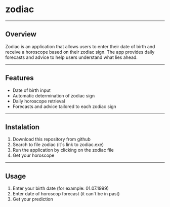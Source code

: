 # zodiac
---
## Overview
Zodiac is an application that allows users to enter their date of birth and receive a horoscope based on their zodiac sign. The app provides daily forecasts and advice to help users understand what lies ahead.

---
## Features
* Date of birth input
* Automatic determination of zodiac sign
* Daily horoscope retrieval
* Forecasts and advice tailored to each zodiac sign
---
## Instalation
1. Download this repository from github
2. Search to file zodiac (it`s link to zodiac.exe)
3. Run the application by clicking on the zodiac file
4. Get your horoscope
---
## Usage
1. Enter your birth date (for example: 01.07.1999)
2. Enter date of horoscop forecast (it can`t be in past)
3. Get your prediction